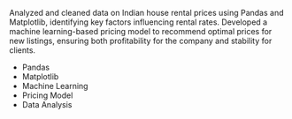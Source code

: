 Analyzed and cleaned data on Indian house rental prices using Pandas and Matplotlib, identifying key factors influencing rental rates. Developed a machine learning-based pricing model to recommend optimal prices for new listings, ensuring both profitability for the company and stability for clients.
- Pandas  
- Matplotlib  
- Machine Learning  
- Pricing Model 
- Data Analysis  
